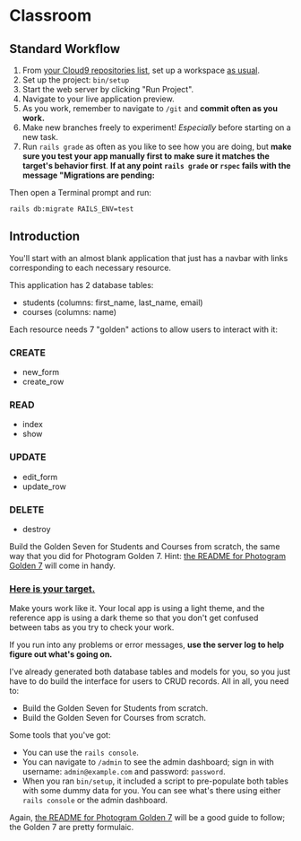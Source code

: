 # Classroom

## Standard Workflow

 1. From [your Cloud9 repositories list](https://c9.io/account/repos), set up a workspace [as usual](https://guides.firstdraft.com/starting-on-a-project-in-cloud9).
 1. Set up the project: `bin/setup`
 1. Start the web server by clicking "Run Project".
 1. Navigate to your live application preview.
 1. As you work, remember to navigate to `/git` and **commit often as you work.**
 1. Make new branches freely to experiment! _Especially_ before starting on a new task.
 1. Run `rails grade` as often as you like to see how you are doing, but **make sure you test your app manually first to make sure it matches the target's behavior first**.
**If at any point `rails grade` or `rspec` fails with the message "Migrations are pending:**

Then open a Terminal prompt and run:

```
rails db:migrate RAILS_ENV=test
```

## Introduction

You'll start with an almost blank application that just has a navbar with links corresponding to each necessary resource.

This application has 2 database tables:

 - students (columns: first_name, last_name, email)
 - courses (columns: name)

Each resource needs 7 "golden" actions to allow users to interact with it:

### CREATE

 - new_form
 - create_row

### READ

 - index
 - show

### UPDATE

 - edit_form
 - update_row

### DELETE

 - destroy

Build the Golden Seven for Students and Courses from scratch, the same way that you did for Photogram Golden 7. Hint: [the README for Photogram Golden 7](https://github.com/appdev-projects/photogram-golden-7#photogram-golden-seven) will come in handy.

### [Here is your target.](https://classroom-target.herokuapp.com/)

Make yours work like it. Your local app is using a light theme, and the reference app is using a dark theme so that you don't get confused between tabs as you try to check your work.

If you run into any problems or error messages, **use the server log to help figure out what's going on.**

I've already generated both database tables and models for you, so you just have to do build the interface for users to CRUD records. All in all, you need to:

 - Build the Golden Seven for Students from scratch.
 - Build the Golden Seven for Courses from scratch.

Some tools that you've got:

 - You can use the `rails console`.
 - You can navigate to `/admin` to see the admin dashboard; sign in with username: `admin@example.com` and password: `password`.
 - When you ran `bin/setup`, it included a script to pre-populate both tables with some dummy data for you. You can see what's there using either `rails console` or the admin dashboard.

Again, [the README for Photogram Golden 7](https://github.com/appdev-projects/photogram-golden-7#photogram-golden-seven) will be a good guide to follow; the Golden 7 are pretty formulaic.
